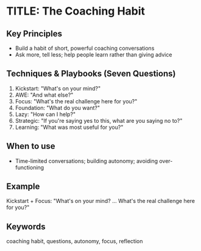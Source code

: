 # TITLE: The Coaching Habit

## Key Principles
- Build a habit of short, powerful coaching conversations
- Ask more, tell less; help people learn rather than giving advice

## Techniques & Playbooks (Seven Questions)
1) Kickstart: "What's on your mind?"
2) AWE: "And what else?"
3) Focus: "What's the real challenge here for you?"
4) Foundation: "What do you want?"
5) Lazy: "How can I help?"
6) Strategic: "If you're saying yes to this, what are you saying no to?"
7) Learning: "What was most useful for you?"

## When to use
- Time-limited conversations; building autonomy; avoiding over-functioning

## Example
Kickstart + Focus: "What's on your mind? ... What's the real challenge here for you?"

## Keywords
coaching habit, questions, autonomy, focus, reflection
